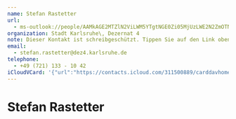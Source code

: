 ```yaml
---
name: Stefan Rastetter
url:
  - ms-outlook://people/AAMkAGE2MTZlN2ViLWM5YTgtNGE0Zi05MjUzLWE2N2ZmOTNiNzU1NwBGAAAAAAATi9mlcaWmRrOUSDPipn7pBwDaKeY3E0WlQqDBzbWTDvYeAAAAqKThAADaKeY3E0WlQqDBzbWTDvYeAAABQjFFAAA=?accountKey=8f7e2b1612c1987325fb966238129f30&accountExportedAt=559252279.911066
organization: Stadt Karlsruhe\, Dezernat 4
note: Dieser Kontakt ist schreibgeschützt. Tippen Sie auf den Link oben\, umihn in Outlook zu bearbeiten.\n\nSek. 1045
email:
  - stefan.rastetter@dez4.karlsruhe.de
telephone:
  - +49 (721) 133 - 10 42
iCloudVCard: '{"url":"https://contacts.icloud.com/311500889/carddavhome/card/CFC8F6D6-51CD-4809-81E9-7371E06135B7.vcf","etag":"\"kmfhb6zo\"","data":"BEGIN:VCARD\r\nVERSION:3.0\r\nFN:\r\nN:Rastetter;Stefan;;;\r\nUID:A5C1FF67-B1E8-4810-A438-B43086A67735\r\nitem2.X-ABLABEL:Outlook\r\nPRODID:-//Apple Inc.//iOS 11.4.1//EN\r\nREV:2025-04-03T22:16:06Z\r\nURL:ms-outlook://people/AAMkAGE2MTZlN2ViLWM5YTgtNGE0Zi05MjUzLWE2N2ZmOTNiNzU\r\n 1NwBGAAAAAAATi9mlcaWmRrOUSDPipn7pBwDaKeY3E0WlQqDBzbWTDvYeAAAAqKThAADaKeY3E0\r\n WlQqDBzbWTDvYeAAABQjFFAAA=?accountKey=8f7e2b1612c1987325fb966238129f30&acco\r\n untExportedAt=559252279.911066\r\nORG:Stadt Karlsruhe\\, Dezernat 4;\r\nNOTE:Dieser Kontakt ist schreibgeschützt. Tippen Sie auf den Link oben\\, um\r\n ihn in Outlook zu bearbeiten.\\n\\nSek. 1045\r\nEMAIL:stefan.rastetter@dez4.karlsruhe.de\r\nTEL:+49 (721) 133 - 10 42\r\nEND:VCARD"}'
---
```

# Stefan Rastetter